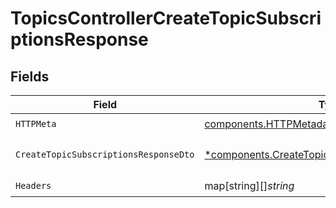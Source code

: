 # TopicsControllerCreateTopicSubscriptionsResponse


## Fields

| Field                                                                                                             | Type                                                                                                              | Required                                                                                                          | Description                                                                                                       |
| ----------------------------------------------------------------------------------------------------------------- | ----------------------------------------------------------------------------------------------------------------- | ----------------------------------------------------------------------------------------------------------------- | ----------------------------------------------------------------------------------------------------------------- |
| `HTTPMeta`                                                                                                        | [components.HTTPMetadata](../../models/components/httpmetadata.md)                                                | :heavy_check_mark:                                                                                                | N/A                                                                                                               |
| `CreateTopicSubscriptionsResponseDto`                                                                             | [*components.CreateTopicSubscriptionsResponseDto](../../models/components/createtopicsubscriptionsresponsedto.md) | :heavy_minus_sign:                                                                                                | Subscriptions created successfully                                                                                |
| `Headers`                                                                                                         | map[string][]*string*                                                                                             | :heavy_check_mark:                                                                                                | N/A                                                                                                               |
